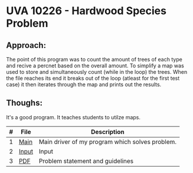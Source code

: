 # UVA 10226 - Hardwood Species Problem
## Approach:
The point of this program was to count the amount of trees of each type and recive a percnet based on the overall amount. 
To simplify a map was used to store and simultaneously count (while in the loop) the trees. When the file reaches its end it breaks out of the loop (atleast for the first test case) it then iterates through the map and prints out the results. 
## Thoughs:
It's a good program. It teaches students to utilze maps. 

|   #   | File |  Description |
| :---: | ----------- | ---------------------- |
|  1 | [Main](https://github.com/azizzmills/Programming-Techniques/blob/2143-OOP-Mills/A06/code) | Main driver of my program which solves problem. |
|  2 | [Input](https://github.com/azizzmills/Programming-Techniques/blob/2143-OOP-Mills/A06/input) | Input |
|  3 | [PDF](https://github.com/azizzmills/Programming-Techniques/blob/2143-OOP-Mills/A06/p10226.pdf) | Problem statement and guidelines  |
